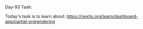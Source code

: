 Day-93 Task:

Today's task is to learn about:
https://nextjs.org/learn/dashboard-app/partial-prerendering